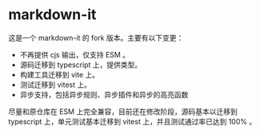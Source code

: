 # markdown-it

这是一个 markdown-it 的 fork 版本。主要有以下变更：

- 不再提供 cjs 输出，仅支持 ESM 。
- 源码迁移到 typescript 上，提供类型。
- 构建工具迁移到 vite 上。
- 测试迁移到 vitest 上。
- 异步支持，包括异步规则、异步插件和异步的高亮函数

尽量和原仓库在 ESM 上完全兼容，目前还在修改阶段，源码基本以迁移到 typescript 上，单元测试基本迁移到 vitest 上，并且测试通过率已达到 100% 。
